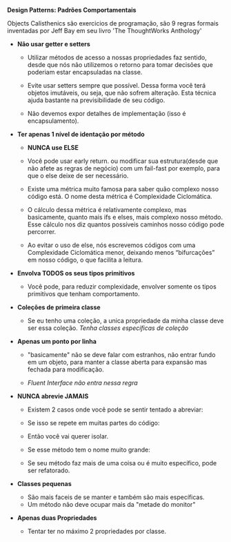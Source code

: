  **Design Patterns: Padrões Comportamentais**
 
Objects Calisthenics são exercicios de programação, são 9 regras formais inventadas por Jeff Bay em seu livro 'The ThoughtWorks Anthology'
 
 
 - **Não usar getter e setters**
    - Utilizar métodos de acesso a nossas propriedades faz sentido, desde que nós não utilizemos o retorno para tomar decisões que poderiam estar encapsuladas na classe.

    - Evite usar setters sempre que possível. Dessa forma você terá objetos imutáveis, ou seja, que não sofrem alteração. Esta técnica ajuda bastante na previsibilidade de seu código.
    - Não devemos expor detalhes de implementação (isso é encapsulamento).


 - **Ter apenas 1 nível de identação por método**

    - **NUNCA use ELSE**

    - Você pode usar early return. ou modificar sua estrutura(desde que não afete as regras de negócio) com um fail-fast por exemplo, para que o else deixe de ser necessário.

    - Existe uma métrica muito famosa para saber quão complexo nosso código está. O nome desta métrica é Complexidade Ciclomática.

    - O cálculo dessa métrica é relativamente complexo, mas basicamente, quanto mais ifs e elses, mais complexo nosso método. Esse cálculo nos diz quantos possíveis caminhos nosso código pode percorrer.

    - Ao evitar o uso de else, nós escrevemos códigos com uma Complexidade Ciclomática menor, deixando menos “bifurcações” em nosso código, o que facilita a leitura.


 - **Envolva TODOS os seus tipos primitivos**

    - Você pode, para reduzir complexidade, envolver somente os tipos primitivos que tenham comportamento.


 - **Coleções de primeira classe**

    - Se eu tenho uma coleção, a unica propriedade da minha classe deve ser essa coleção.
_Tenha classes específicas de coleção_


 - **Apenas um ponto por linha**

    - "basicamente" não se deve falar com estranhos, não entrar fundo em um objeto, para manter a classe aberta para expansão mas fechada para modificação.

    - _Fluent Interface não entra nessa regra_

 - **NUNCA abrevie JAMAIS**

    - Existem 2 casos onde você pode se sentir tentado a abreviar:
    - Se isso se repete em muitas partes do código:
    - Então você vai querer isolar.


    - Se esse método tem o nome muito grande:
    - Se seu método faz mais de uma coisa ou é muito específico, pode ser refatorado.


 - **Classes pequenas**

    - São mais faceis de se manter e também são mais específicas.
    - Um método não deve ocupar mais da "metade do monitor"

 - **Apenas duas Propriedades**

    - Tentar ter no máximo 2 propriedades por classe.
